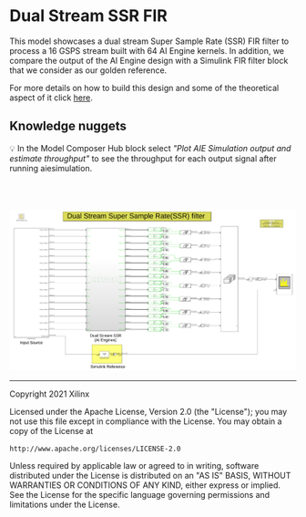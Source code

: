 # Dual Stream SSR FIR
This model showcases a dual stream Super Sample Rate (SSR)
FIR filter to process a 16 GSPS stream built with 64 AI Engine kernels. In addition, we compare the output of the AI Engine design with a Simulink FIR filter block that we consider as our golden reference.

For more details on how to build this design and some of the theoretical aspect of it click [here](https://github.com/Xilinx/Vitis-Tutorials/tree/2021.1/AI_Engine_Development/Design_Tutorials/02-super_sampling_rate_fir/DualStreamSSR).

## Knowledge nuggets
:bulb: In the Model Composer Hub block select *"Plot AIE Simulation output and estimate throughput"* to see the throughput for each output signal after running aiesimulation. 
<br/><br/>
<br/><br/>


![](Images/DualStreamSSR.PNG)

------------
Copyright 2021 Xilinx

Licensed under the Apache License, Version 2.0 (the "License");
you may not use this file except in compliance with the License.
You may obtain a copy of the License at

    http://www.apache.org/licenses/LICENSE-2.0

Unless required by applicable law or agreed to in writing, software
distributed under the License is distributed on an "AS IS" BASIS,
WITHOUT WARRANTIES OR CONDITIONS OF ANY KIND, either express or implied.
See the License for the specific language governing permissions and
limitations under the License.
